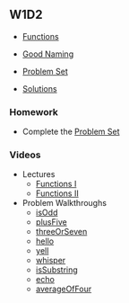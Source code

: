 ## W1D2

+ [Functions][functions]
+ [Good Naming][good-naming]


+ [Problem Set][problems-w1d2]
+ [Solutions][solutions-w1d2]


### Homework

+ Complete the [Problem Set][problems-w1d2]

[functions]: ./notes/functions.md
[good-naming]: ./notes/good_naming.md
[problems-w1d2]: ./problems/problem_set.md
[solutions-w1d2]: ./problems/solution.js


### Videos

+ Lectures
  + [Functions I](https://vimeo.com/210978272/302ba63771)
  + [Functions II](https://vimeo.com/210978233/8bf239e88e)
+ Problem Walkthroughs
  + [isOdd](https://vimeo.com/206313449/5bf251b49e)
  + [plusFive](https://vimeo.com/206313597/52351904e5)
  + [threeOrSeven](https://vimeo.com/206313632/662b94594d)
  + [hello](https://vimeo.com/206313383/38163d62b8)
  + [yell](https://vimeo.com/206313697/0ea600f3ee)
  + [whisper](https://vimeo.com/206313666/856ebc0807)
  + [isSubstring](https://vimeo.com/206313506/86bb2cfae7)
  + [echo](https://vimeo.com/206313355/861557fadc)
  + [averageOfFour](https://vimeo.com/221021324/557c66da11)

